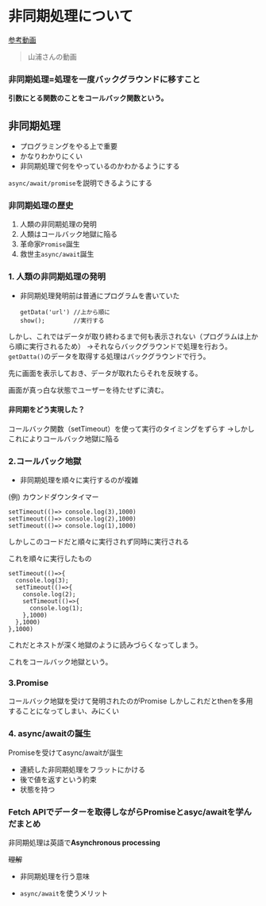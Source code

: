 # 非同期処理について
[参考動画](https://www.youtube.com/watch?v=kbKIENQKuxQ)
> 山浦さんの動画
### 非同期処理=処理を一度バックグラウンドに移すこと

**引数にとる関数のことをコールバック関数という。**

## 非同期処理
- プログラミングをやる上で重要
- かなりわかりにくい
- 非同期処理で何をやっているのかわかるようにする

`async/await/promise`を説明できるようにする

### 非同期処理の歴史
1. 人類の非同期処理の発明
2. 人類はコールバック地獄に陥る
3. 革命家`Promise`誕生
4. 救世主`async/await`誕生

### 1. 人類の非同期処理の発明
- 非同期処理発明前は普通にプログラムを書いていた
  ```
  getData('url') //上から順に
  show();        //実行する
   ```   
しかし、これではデータが取り終わるまで何も表示されない（プログラムは上から順に実行されるため）
->それならバックグラウンドで処理を行おう。
`getDatta()`のデータを取得する処理はバックグラウンドで行う。

先に画面を表示しておき、データが取れたらそれを反映する。

画面が真っ白な状態でユーザーを待たせずに済む。

#### 非同期をどう実現した？
コールバック関数（setTimeout）を使って実行のタイミングをずらす
->しかしこれによりコールバック地獄に陥る

### 2.コールバック地獄
- 非同期処理を順々に実行するのが複雑

(例)
カウンドダウンタイマー
```
setTimeout(()=> console.log(3),1000)
setTimeout(()=> console.log(2),1000)
setTimeout(()=> console.log(1),1000)
```
しかしこのコードだと順々に実行されず同時に実行される

これを順々に実行したもの

```
setTimeout(()=>{
  console.log(3);
  setTimeout(()=>{
    console.log(2);
    setTimeout(()=>{
      console.log(1);
    },1000)  
  },1000)
},1000)
```
これだとネストが深く地獄のように読みづらくなってしまう。

これをコールバック地獄という。

### 3.Promise
コールバック地獄を受けて発明されたのがPromise
しかしこれだとthenを多用することになってしまい、みにくい

### 4. async/awaitの誕生
Promiseを受けてasync/awaitが誕生

- 連続した非同期処理をフラットにかける
- 後で値を返すという約束
- 状態を持つ

### Fetch APIでデーターを取得しながらPromiseとasyc/awaitを学んだまとめ





非同期処理は英語で**Asynchronous processing**

~~理解~~

- 非同期処理を行う意味

- `async/await`を使うメリット

